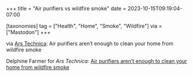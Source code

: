 +++
title = "Air purifiers vs wildfire smoke"
date = 2023-10-15T09:19:04-07:00

[taxonomies]
tag = ["Health", "Home", "Smoke", "Wildfire"]
via = ["Mastodon"]
+++

via [Ars Technica](https://mastodon.social/@arstechnica/111238694494844781): Air purifiers aren’t enough to clean your home from wildfire smoke

<!-- more -->

Delphine Farmer for _Ars Technica:_ [Air purifiers aren’t enough to clean your home from wildfire smoke](https://arstechnica.com/science/2023/10/air-purifiers-arent-enough-to-clean-your-home-from-wildfire-smoke/?utm_brand=arstechnica&amp;utm_social-type=owned&amp;utm_source=mastodon&amp;utm_medium=social)
